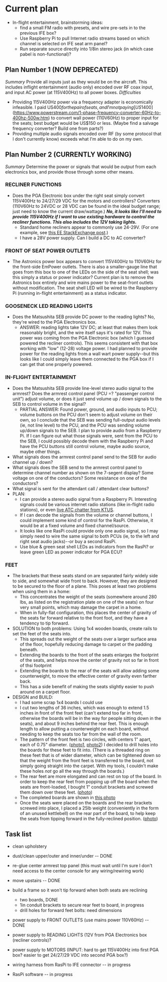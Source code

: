 # Current plan

* In-flight entertainment, brainstorming ideas:
  * find a small FM radio with presets, and wire pre-sets in to the previous IFE box?
  * Use Raspberry Pi to pull Internet radio streams based on which channel is selected on IFE seat arm panel?
  * Run separate source directly into 1/8in stereo jack (in which case pabel is non-functional)?

## Plan Number 1 (NOW DEPRECATED)
*Summary* Provide all inputs just as they would be on the aircraft. This includes inflight entertainment (audio only) encoded over RF coax input, and input AC power (at 115V400Hz) to all power boxes.
*Difficulties*
* Providing 115V400Hz power via a frequency adapter is economically infeasible. I paid US$400 for the pair of seats, and I'm not paying [US$1400](https://www.powerstream.com/1-phase-frequency-converter-60Hz-to-400hz-500w.htm) to convert wall power (110V60Hz) to proper input for the seats; best budget would be US$150 or less. (Maybe find a salvage frequency converter? Build one from parts?)
* Providing multiple audio signals encoded over RF (by some protocol that I don't currently know) exceeds what I'm able to do on my own.

## Plan Number 2 (CURRENTLY WORKING)
*Summary* Determine the power or signals that would be *output* from each electronics box, and provide those through some other means.

### RECLINER FUNCTIONS
* Does the PGA Electronic box under the right seat simply convert 115V400Hz to 24/27/29 VDC for the motors and controllers? Converters (110V60Hz to 24VDC or 28 VDC can be found in the ideal budget range; just need to know the current draw/wattage.) ***No, it looks like I'll need to provide 115V400Hz if I want to use existing hardware to control the recliner functions. This also includes the 12V taking lights.***
  * Standard home recliners appear to commonly use 24-29V. (For one example, see [this EE StackExchange post](https://electronics.stackexchange.com/questions/568350/different-output-for-recliner-power-supply-safe-to-use-25v-2-5a-to-a-29v-2a).)
  * I have a 28V power supply. Can I build a DC to AC converter?
### FRONT OF SEAT POWER OUTLETS
* The Astronics power box appears to convert 115V400Hz to 110V60Hz for the front-side EmPower outlets. There is also a smaller-gauge line that goes from this box to one of the LEDs on the side of the seat shell; was this simply a status or power indicator? Current plan is to remove the Astronics box entirely and wire mains power to the seat-front outlets without modification. The seat shell LED will be wired to the Raspberry Pi (running in-flight entertainment) as a status indicator.
### GOOSENECK LED READING LIGHTS
* Does the Matsushita SEB provide DC power to the reading lights? No, they're wired to the PGA Electronics box.
  * ANSWER: reading lights take 12V DC; at least that makes them look reasonably bright, and the wire itself says it's rated for 12V. This power was coming from the PGA Electronic box (which I guessed powered the recliner controls). This seems consistent with that box working with "low" (12-28) voltage power. I had planned to provide power for the reading lights from a wall wart power supply--but this looks like I could simply leave them connected to the PGA box if I can get that one properly powered.
### IN-FLIGHT ENTERTAINMENT
* Does the Matsushita SEB provide line-level stereo audio signal to the armrest? Does the armrest control panel (PCU =? "passenger control unit") adjust volume, or does it just send volume up / down signals to the SEB to control volume in the signal?
  * PARTIAL ANSWER: Found power, ground, and audio inputs to PCU; volume buttons on the PCU don't seem to adjust volume on their own, so I conclude that the SEB was sending full-output audio levels (ie, not line level) to the PCU, and the PCU was sending volume up/down signals to the SEB. I plan to provide audio from a Raspberry Pi. If I can figure out what those signals were, sent from the PCU to the SEB, I could possibly decode them with the Raspberry Pi and have the PCU buttons still control volume, maybe audio source, maybe other things.
* What signals does the armrest control panel send to the SEB for audio channel up / down?
* What signals does the SEB send to the armrest control panel to determine channel number as shown on the 7-segent display? Some voltage on one of the conductors? Some resistance on one of the conductors?
* What signal is sent for the attendant call / attendant clear buttons?
* PLAN:
  * I can provide a stereo audio signal from a Raspberry Pi. Interesting signals could be various internet radio stations (like in-flight radio stations), or even [live ATC chatter from KTUS](https://s1-fmt2.liveatc.net/ktus2).
  * If I can decode the signals from the volume or channel buttons, I could implement some kind of control for the RasPi. Otherwise, it would be at a fixed volume and fixed channel/source.
  * It looks like one RasPi could provide only one audio signal, so I may simply need to wire the same signal to both PCUs (ie, to the left and right seat audio jacks)--or buy a second RasPi.
  * Use blue & green seat shell LEDs as indicators from the RasPi? or leave green LED as power indicator for PGA ECU?
### FEET
* The brackets that these seats stand on are separated fairly widely side to side, and somewhat wide front to back. However, they are designed to be secured to the floor of a plane. This poses at least two problems when using them in a home:
  * This concentrates the weight of the seats (somewhere around 280 lbs, as listed on the registration plate on one of the seats) on four very small points, which may damage the carpet in a home.
  * When in fully-flat configuration, this places the center of gravity of the seats far forward relative to the front foot, and they have a tendency to tip forward.
* SOLUTION to both problems: Using 1x4 wooden boards, create rails to set the feet of the seats into.
  * This spreads out the weight of the seats over a larger surface area of the floor, hopefully reducing damage to carpet or the padding beneath.
  * Extending the boards to the front of the seats enlarges the footprint of the seats, and helps move the center of gravity not so far in front of thsi footprint
  * Extending the boards to the rear of the seats will allow adding some counterweight, to move the effective center of gravity even farther back.
  * This has a side benefit of making the seats slightly easier to push around on a carpet floor.
* DESIGN and BUILD:
  * I had some scrap 1x4 boards I could use
  * I cut two lengths of 36 inches, which was enough to extend 1.5 inches in front of the front feet (can't extend too far in front, otherwise the boards will be in the way for people sitting down in the seats), and about 9 inches behind the rear feet. This is enough length to allow putting a counterweight on each board, without needing to keep the seats too far from the wall of the room.
  * The pattern of the front feet is two circles, with centers 1" apart, each of 0.75" diameter. ([photo1](media/301-foot-bracket-front-measurements-1.jpg), [photo2](media/302-foot-bracket-front-measurements-2.jpg)) I decided to drill holes into the boards for these feet to fit into. (There is a threaded ring on these feet that is of wider diameter, which can be tightened down so that the weight from the front feet is transferred to the board, not simply going straight into the carpet. With my tools, I couldn't make these holes *not* go all the way through the boards.)
  * The rear feet are more elongated and can rest on top of the board. In order to keep the rear feet from popping up off the board when the seats are front-loaded, I bought 1" conduit brackets and screwed them down over these feet. ([photo](media/304-foot-bracket-rear.jpg))
  * The completed boards are shown in [this photo](media/303-foot-bracket-in_prog.jpg)
  * Once the seats were placed on the boards and the rear brackets screwed into place, I placed a 25lb weight (conveniently in the form of an unused kettlebell) on the rear part of the board, to help keep the seats from tipping forward in the fully-reclined position. ([photo](media/305-foot-bracket-overall.jpg))

## Task list
* clean upholstery
* dust/clean upper/outer and inner/under -- DONE

* re-glue center armrest top panel (this must wait until I'm sure I don't need access to the center console for any wiring/rewiring work)
* move upstairs -- DONE

* build a frame so it won't tip forward when both seats are reclining
  * two boards, DONE
  * 1in conduit brackets to secure rear feet to board, in progress
  * drill holes for forward feet bolts: need dimensions
* power supply to FRONT OUTLETS (use mains power 110V60Hz) -- DONE
* power supply to READING LIGHTS (12V from PGA Electronics box (recliner controls)?
* power supply to MOTORS (INPUT: hard to get 115V400Hz into first PGA box? easier to get 24/27/29 VDC into second PGA box?)
* wiring harness from RasPi to IFE connector -- in progress
* RasPi software -- in progress

